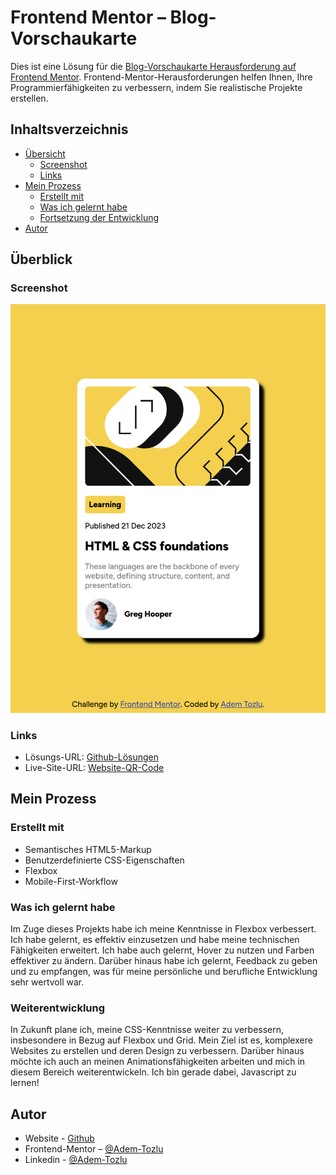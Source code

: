 # Frontend Mentor – Blog-Vorschaukarte

Dies ist eine Lösung für die [Blog-Vorschaukarte Herausforderung auf Frontend Mentor](https://www.frontendmentor.io/challenges/blog-preview-card-ckPaj01IcS). Frontend-Mentor-Herausforderungen helfen Ihnen, Ihre Programmierfähigkeiten zu verbessern, indem Sie realistische Projekte erstellen.

## Inhaltsverzeichnis

- [Übersicht](#übersicht)
  - [Screenshot](#screenshot)
  - [Links](#links)
- [Mein Prozess](#mein-prozess)
  - [Erstellt mit](#erstellt-mit)
  - [Was ich gelernt habe](#was-ich-gelernt-habe)
  - [Fortsetzung der Entwicklung](#weiterentwicklung)
- [Autor](#autor)




## Überblick

### Screenshot

![Screenshot](/assets/images/screenshot_blog.png)


### Links

- Lösungs-URL: [Github-Lösungen](https://github.com/Adem-Tozlu/Frontend-Mentor-Blog-preview-card)
- Live-Site-URL: [Website-QR-Code](https://frontend-mentor-blog-preview-card-seven.vercel.app/)

## Mein Prozess

### Erstellt mit


- Semantisches HTML5-Markup
- Benutzerdefinierte CSS-Eigenschaften
- Flexbox
- Mobile-First-Workflow


### Was ich gelernt habe

Im Zuge dieses Projekts habe ich meine Kenntnisse in Flexbox verbessert. Ich habe gelernt, es effektiv einzusetzen und habe meine technischen Fähigkeiten erweitert. Ich habe auch gelernt, Hover zu nutzen und Farben effektiver zu ändern. Darüber hinaus habe ich gelernt, Feedback zu geben und zu empfangen, was für meine persönliche und berufliche Entwicklung sehr wertvoll war.


### Weiterentwicklung

In Zukunft plane ich, meine CSS-Kenntnisse weiter zu verbessern, insbesondere in Bezug auf Flexbox und Grid. Mein Ziel ist es, komplexere Websites zu erstellen und deren Design zu verbessern. Darüber hinaus möchte ich auch an meinen Animationsfähigkeiten arbeiten und mich in diesem Bereich weiterentwickeln. Ich bin gerade dabei, Javascript zu lernen!

## Autor

- Website - [Github](https://github.com/Adem-Tozlu)
- Frontend-Mentor – [@Adem-Tozlu](https://www.frontendmentor.io/profile/Adem-Tozlu)
- Linkedin - [@Adem-Tozlu](https://www.linkedin.com/in/adem-tozlu-8906b52a5)